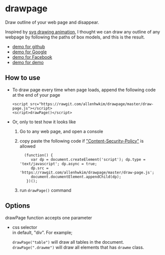 drawpage
========

Draw outline of your web page and disappear.


Inspired by [svg drawing animation](http://tympanus.net/Development/SVGDrawingAnimation/), I thought we can draw any outline of any webpage by following the paths of box models, and this is the result.

 * [demo for github](https://rawgit.com/allenhwkim/drawpage/master/demo/github.com-explore.html)
 * [demo for Google](https://rawgit.com/allenhwkim/drawpage/master/demo/Google.html)
 * [demo for Facebook](https://rawgit.com/allenhwkim/drawpage/master/demo/facebook.html)
 * [demo for demo](https://rawgit.com/allenhwkim/drawpage/master/demo/demo1.html)

How to use
----------

  * To draw page every time when page loads, append the following code at the end of your page

        <script src="https://rawgit.com/allenhwkim/drawpage/master/draw-page.js"></script>
        <script>drawPage()</script>

  * Or, only to test how it looks like 

    1. Go to any web page, and open a console
    2. copy paste the following code if ["Content-Security-Policy"](https://developer.mozilla.org/en-US/docs/Web/Security/CSP/Introducing_Content_Security_Policy) is allowed

             (function() {
                var dp = document.createElement('script'); dp.type = 'text/javascript'; dp.async = true;
                dp.src = 'https://rawgit.com/allenhwkim/drawpage/master/draw-page.js';
                document.documentElement.appendChild(dp);
              })();

    3. run `drawPage()` command

Options
-------
    
  drawPage function accepts one parameter

  * css selector  
    in default, "div". For example;  

    `drawPage("table")` will draw all tables in the document.  
    `drawPage(".drawme")` will draw all elements that has `drawme` class.

